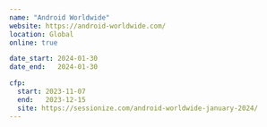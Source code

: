 ```yaml
---
name: "Android Worldwide"
website: https://android-worldwide.com/
location: Global
online: true

date_start: 2024-01-30
date_end:   2024-01-30

cfp:
  start: 2023-11-07
  end:   2023-12-15
  site: https://sessionize.com/android-worldwide-january-2024/
---
```

